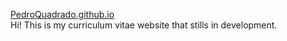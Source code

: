<a href="https://pedroquadrado.github.io/" target="blank"> PedroQuadrado.github.io</a><br>
Hi! This is my curriculum vitae website that stills in development.
